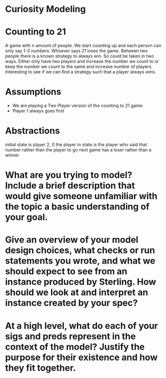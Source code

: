 # Curiosity Modeling

# Counting to 21
A game with n amount of people. We start counting up and each person can only say 1-3 numbers. Whoever says 21 loses the game. Between two people there is a known strategy to always win. So could be taken in two ways. Either only have two players and increase the number we count to or keep the number we count to the same and increase number of players. Interesting to see if we can find a strategy such that a player always wins.

# Assumptions
- We are playing a Two Player version of the counting to 21 game.
- Player 1 always goes first

# Abstractions
initial state is player 2, 0
the player in state is the player who said that number rather than the player to go next
game has a loser rather than a winner

# What are you trying to model? Include a brief description that would give someone unfamiliar with the topic a basic understanding of your goal.
# Give an overview of your model design choices, what checks or run statements you wrote, and what we should expect to see from an instance produced by Sterling. How should we look at and interpret an instance created by your spec?
# At a high level, what do each of your sigs and preds represent in the context of the model? Justify the purpose for their existence and how they fit together.
